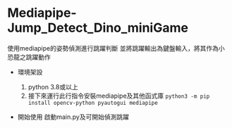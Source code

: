 # Mediapipe-Jump_Detect_Dino_miniGame
使用mediapipe的姿勢偵測進行跳躍判斷
並將跳躍輸出為鍵盤輸入，將其作為小恐龍之跳躍動作

 * 環境架設
   1. python 3.8或以上
   2. 接下來運行此行指令安裝mediapipe及其他函式庫
      `python3 -m pip install opencv-python pyautogui mediapipe`
      
 * 開始使用
   啟動main.py及可開始偵測跳躍
